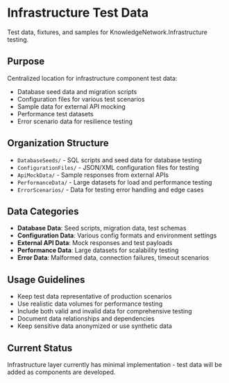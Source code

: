 # Infrastructure Test Data

Test data, fixtures, and samples for KnowledgeNetwork.Infrastructure testing.

## Purpose
Centralized location for infrastructure component test data:
- Database seed data and migration scripts
- Configuration files for various test scenarios
- Sample data for external API mocking
- Performance test datasets
- Error scenario data for resilience testing

## Organization Structure
- `DatabaseSeeds/` - SQL scripts and seed data for database testing
- `ConfigurationFiles/` - JSON/XML configuration files for testing
- `ApiMockData/` - Sample responses from external APIs
- `PerformanceData/` - Large datasets for load and performance testing
- `ErrorScenarios/` - Data for testing error handling and edge cases

## Data Categories
- **Database Data**: Seed scripts, migration data, test schemas
- **Configuration Data**: Various config formats and environment settings
- **External API Data**: Mock responses and test payloads
- **Performance Data**: Large datasets for scalability testing
- **Error Data**: Malformed data, connection failures, timeout scenarios

## Usage Guidelines
- Keep test data representative of production scenarios
- Use realistic data volumes for performance testing
- Include both valid and invalid data for comprehensive testing
- Document data relationships and dependencies
- Keep sensitive data anonymized or use synthetic data

## Current Status
Infrastructure layer currently has minimal implementation - test data will be added as components are developed.